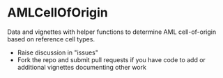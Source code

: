 # AMLCellOfOrigin

Data and vignettes with helper functions to determine AML cell-of-origin based on reference cell types.

* Raise discussion in "issues"
* Fork the repo and submit pull requests if you have code to add or additional vignettes documenting other work
